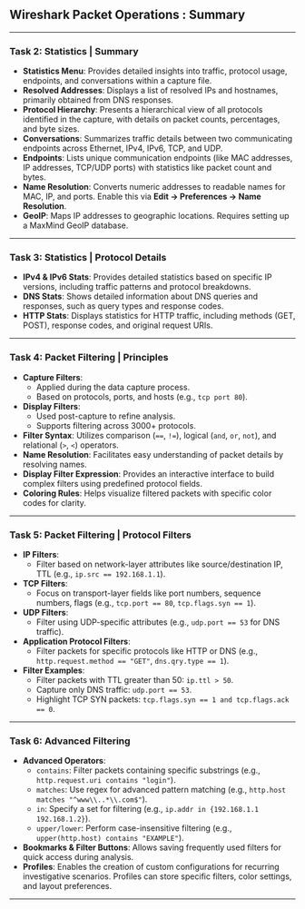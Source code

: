 ## **Wireshark Packet Operations :  Summary**

---

### **Task 2: Statistics | Summary**
- **Statistics Menu**: Provides detailed insights into traffic, protocol usage, endpoints, and conversations within a capture file.
- **Resolved Addresses**: Displays a list of resolved IPs and hostnames, primarily obtained from DNS responses.
- **Protocol Hierarchy**: Presents a hierarchical view of all protocols identified in the capture, with details on packet counts, percentages, and byte sizes.
- **Conversations**: Summarizes traffic details between two communicating endpoints across Ethernet, IPv4, IPv6, TCP, and UDP.
- **Endpoints**: Lists unique communication endpoints (like MAC addresses, IP addresses, TCP/UDP ports) with statistics like packet count and bytes.
- **Name Resolution**: Converts numeric addresses to readable names for MAC, IP, and ports. Enable this via **Edit → Preferences → Name Resolution**.
- **GeoIP**: Maps IP addresses to geographic locations. Requires setting up a MaxMind GeoIP database.

---

### **Task 3: Statistics | Protocol Details**
- **IPv4 & IPv6 Stats**: Provides detailed statistics based on specific IP versions, including traffic patterns and protocol breakdowns.
- **DNS Stats**: Shows detailed information about DNS queries and responses, such as query types and response codes.
- **HTTP Stats**: Displays statistics for HTTP traffic, including methods (GET, POST), response codes, and original request URIs.

---

### **Task 4: Packet Filtering | Principles**
- **Capture Filters**:
  - Applied during the data capture process.
  - Based on protocols, ports, and hosts (e.g., `tcp port 80`).
- **Display Filters**:
  - Used post-capture to refine analysis.
  - Supports filtering across 3000+ protocols.
- **Filter Syntax**: Utilizes comparison (`==`, `!=`), logical (`and`, `or`, `not`), and relational (`>`, `<`) operators.
- **Name Resolution**: Facilitates easy understanding of packet details by resolving names.
- **Display Filter Expression**: Provides an interactive interface to build complex filters using predefined protocol fields.
- **Coloring Rules**: Helps visualize filtered packets with specific color codes for clarity.

---

### **Task 5: Packet Filtering | Protocol Filters**
- **IP Filters**:
  - Filter based on network-layer attributes like source/destination IP, TTL (e.g., `ip.src == 192.168.1.1`).
- **TCP Filters**:
  - Focus on transport-layer fields like port numbers, sequence numbers, flags (e.g., `tcp.port == 80`, `tcp.flags.syn == 1`).
- **UDP Filters**:
  - Filter using UDP-specific attributes (e.g., `udp.port == 53` for DNS traffic).
- **Application Protocol Filters**:
  - Filter packets for specific protocols like HTTP or DNS (e.g., `http.request.method == "GET"`, `dns.qry.type == 1`).
- **Filter Examples**:
  - Filter packets with TTL greater than 50: `ip.ttl > 50`.
  - Capture only DNS traffic: `udp.port == 53`.
  - Highlight TCP SYN packets: `tcp.flags.syn == 1 and tcp.flags.ack == 0`.

---

### **Task 6: Advanced Filtering**
- **Advanced Operators**:
  - `contains`: Filter packets containing specific substrings (e.g., `http.request.uri contains "login"`).
  - `matches`: Use regex for advanced pattern matching (e.g., `http.host matches "^www\\..*\\.com$"`).
  - `in`: Specify a set for filtering (e.g., `ip.addr in {192.168.1.1 192.168.1.2}`).
  - `upper/lower`: Perform case-insensitive filtering (e.g., `upper(http.host) contains "EXAMPLE"`).
- **Bookmarks & Filter Buttons**: Allows saving frequently used filters for quick access during analysis.
- **Profiles**: Enables the creation of custom configurations for recurring investigative scenarios. Profiles can store specific filters, color settings, and layout preferences.

---
